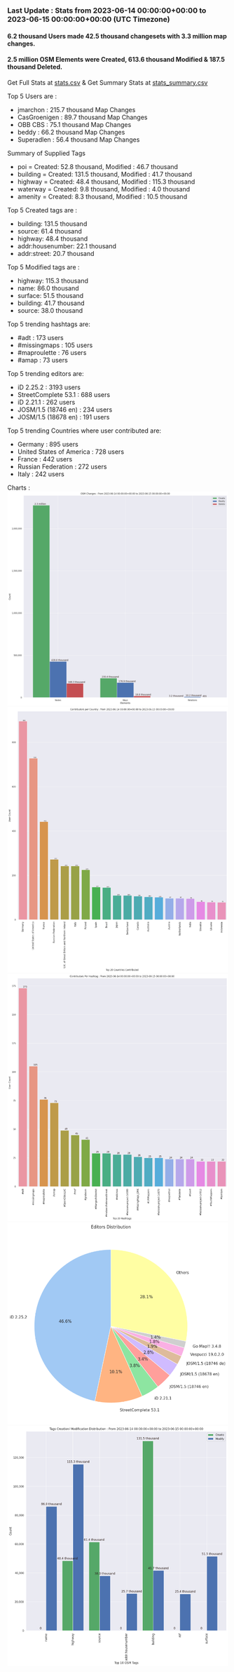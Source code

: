 ### Last Update : Stats from 2023-06-14 00:00:00+00:00 to 2023-06-15 00:00:00+00:00 (UTC Timezone)

#### 6.2 thousand Users made 42.5 thousand changesets with 3.3 million map changes.
#### 2.5 million OSM Elements were Created, 613.6 thousand Modified & 187.5 thousand Deleted.
Get Full Stats at [stats.csv](/stats/Global/Daily/stats.csv)
 & Get Summary Stats at [stats_summary.csv](/stats/Global/Daily/stats_summary.csv)

Top 5 Users are : 
- jmarchon : 215.7 thousand Map Changes
- CasGroenigen : 89.7 thousand Map Changes
- OBB CBS : 75.1 thousand Map Changes
- beddy : 66.2 thousand Map Changes
- Superadlen : 56.4 thousand Map Changes

Summary of Supplied Tags
- poi = Created: 52.8 thousand, Modified : 46.7 thousand
- building = Created: 131.5 thousand, Modified : 41.7 thousand
- highway = Created: 48.4 thousand, Modified : 115.3 thousand
- waterway = Created: 9.8 thousand, Modified : 4.0 thousand
- amenity = Created: 8.3 thousand, Modified : 10.5 thousand


Top 5 Created tags are :
- building: 131.5 thousand
- source: 61.4 thousand
- highway: 48.4 thousand
- addr:housenumber: 22.1 thousand
- addr:street: 20.7 thousand


Top 5 Modified tags are :
- highway: 115.3 thousand
- name: 86.0 thousand
- surface: 51.5 thousand
- building: 41.7 thousand
- source: 38.0 thousand


Top 5 trending hashtags are:
- #adt : 173 users
- #missingmaps : 105 users
- #maproulette : 76 users
- #amap : 73 users


Top 5 trending editors are:
- iD 2.25.2 : 3193 users
- StreetComplete 53.1 : 688 users
- iD 2.21.1 : 262 users
- JOSM/1.5 (18746 en) : 234 users
- JOSM/1.5 (18678 en) : 191 users


Top 5 trending Countries where user contributed are:
- Germany : 895 users
- United States of America : 728 users
- France : 442 users
- Russian Federation : 272 users
- Italy : 242 users


 Charts : 
![Alt text](./stats_osm_changes.png) 
![Alt text](./stats_users_per_country.png) 
![Alt text](./stats_users_per_hashtag.png) 
![Alt text](./stats_editors_pie_chart.png) 
![Alt text](./stats_tags.png) 
